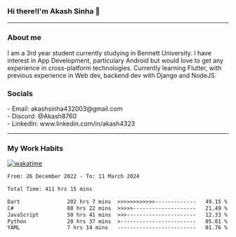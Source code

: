<h3>Hi there!I'm Akash Sinha 👋</h3>

--- 

<h3>About me</h3>
I am a 3rd year student currently studying in Bennett University. I have interest in App Development, particulary Android but would love to get any experience in cross-platform technologies. Currently learning Flutter, with previous experience in Web dev, backend dev with Django and NodeJS.

<h3>Socials</h3>
 - Email: akashsinha432003@gmail.com<br>
 - Discord: @Akash8760<br>
 - LinkedIn: www.linkedin.com/in/akash4323<br>


---

<h3>My Work Habits</h3>

[![wakatime](https://wakatime.com/badge/user/938b2951-49cf-4810-9b9e-c17cde3d3343.svg)](https://wakatime.com/@938b2951-49cf-4810-9b9e-c17cde3d3343)

<!--START_SECTION:waka-->

```txt
From: 26 December 2022 - To: 11 March 2024

Total Time: 411 hrs 15 mins

Dart               202 hrs 7 mins  >>>>>>>>>>>>-------------   49.15 %
C#                 88 hrs 22 mins  >>>>>--------------------   21.49 %
JavaScript         50 hrs 41 mins  >>>----------------------   12.33 %
Python             20 hrs 37 mins  >------------------------   05.01 %
YAML               7 hrs 14 mins   -------------------------   01.76 %
```

<!--END_SECTION:waka-->

